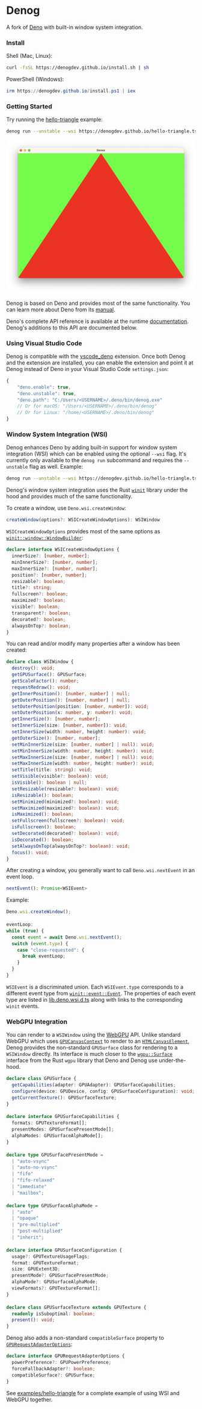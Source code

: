 # Denog

A fork of [Deno](https://github.com/denoland/deno)
with built-in window system integration.

### Install

Shell (Mac, Linux):

```sh
curl -fsSL https://denogdev.github.io/install.sh | sh
```

PowerShell (Windows):

```powershell
irm https://denogdev.github.io/install.ps1 | iex
```

### Getting Started

Try running the
[hello-triangle](https://github.com/denogdev/denogdev.github.io/blob/main/hello-triangle.ts)
example:

```sh
denog run --unstable --wsi https://denogdev.github.io/hello-triangle.ts
```

![A red triangle over a green background.](./examples/hello-triangle/screenshot.png)

Denog is based on Deno and provides most of the same functionality. You can
learn more about Deno from its [manual](https://deno.land/manual).

Deno's complete API reference is available at the runtime
[documentation](https://doc.deno.land). Denog's additions to this API are
documented below.

### Using Visual Studio Code

Denog is compatible with the
[vscode_deno](https://marketplace.visualstudio.com/items?itemName=denoland.vscode-deno)
extension. Once both Denog and the extension are installed, you can enable the extension
and point it at Denog instead of Deno in your Visual Studio Code `settings.json`:

```js
{
    "deno.enable": true,
    "deno.unstable": true,
    "deno.path": "C:/Users/<USERNAME>/.deno/bin/denog.exe"
    // Or for macOS: "/Users/<USERNAME>/.deno/bin/denog"
    // Or for Linux: "/home/<USERNAME>/.deno/bin/denog"
}
```

### Window System Integration (WSI)

Denog enhances Deno by adding built-in support for window system integration (WSI)
which can be enabled using the optional `--wsi` flag. It's currently only available
to the `denog run` subcommand and requires the `--unstable` flag as well. Example:

```sh
denog run --unstable --wsi https://denogdev.github.io/hello-triangle.ts
```

Denog's window system integration uses the Rust
[`winit`](https://docs.rs/winit/0.27.5/winit/) library
under the hood and provides much of the same functionality.

To create a window, use `Deno.wsi.createWindow`:

```ts
createWindow(options?: WSICreateWindowOptions): WSIWindow
```

`WSICreateWindowOptions` provides most of the same options as
[`winit::window::WindowBuilder`](https://docs.rs/winit/0.27.5/winit/window/struct.WindowBuilder.html):

```ts
declare interface WSICreateWindowOptions {
  innerSize?: [number, number];
  minInnerSize?: [number, number];
  maxInnerSize?: [number, number];
  position?: [number, number];
  resizable?: boolean;
  title?: string;
  fullscreen?: boolean;
  maximized?: boolean;
  visible?: boolean;
  transparent?: boolean;
  decorated?: boolean;
  alwaysOnTop?: boolean;
}
```

You can read and/or modify many properties after a window has been created:

```ts
declare class WSIWindow {
  destroy(): void;
  getGPUSurface(): GPUSurface;
  getScaleFactor(): number;
  requestRedraw(): void;
  getInnerPosition(): [number, number] | null;
  getOuterPosition(): [number, number] | null;
  setOuterPosition(position: [number, number]): void;
  setOuterPosition(x: number, y: number): void;
  getInnerSize(): [number, number];
  setInnerSize(size: [number, number]): void;
  setInnerSize(width: number, height: number): void;
  getOuterSize(): [number, number];
  setMinInnerSize(size: [number, number] | null): void;
  setMinInnerSize(width: number, height: number): void;
  setMaxInnerSize(size: [number, number] | null): void;
  setMaxInnerSize(width: number, height: number): void;
  setTitle(title: string): void;
  setVisible(visible?: boolean): void;
  isVisible(): boolean | null;
  setResizable(resizable?: boolean): void;
  isResizable(): boolean;
  setMinimized(minimized?: boolean): void;
  setMaximized(maximized?: boolean): void;
  isMaximized(): boolean;
  setFullscreen(fullscreen?: boolean): void;
  isFullscreen(): boolean;
  setDecorated(decorated?: boolean): void;
  isDecorated(): boolean;
  setAlwaysOnTop(alwaysOnTop?: boolean): void;
  focus(): void;
}
```

After creating a window, you generally want
to call `Deno.wsi.nextEvent` in an event loop.

```ts
nextEvent(): Promise<WSIEvent>
```

Example:

```ts
Deno.wsi.createWindow();

eventLoop:
while (true) {
  const event = await Deno.wsi.nextEvent();
  switch (event.type) {
    case "close-requested": {
      break eventLoop;
    }
  }
}
```

`WSIEvent` is a discriminated union.
Each `WSIEvent.type` corresponds to a different event type from
[`winit::event::Event`](https://docs.rs/winit/0.27.5/winit/event/enum.Event.html).
The properties of each event type are listed in
[lib.deno.wsi.d.ts](./cli/tsc/dts/lib.deno.wsi.d.ts)
along with links to the corresponding `winit` events.

### WebGPU Integration

You can render to a `WSIWindow` using the
[WebGPU](https://www.w3.org/TR/webgpu/) API. Unlike standard WebGPU which uses
[`GPUCanvasContext`](https://www.w3.org/TR/webgpu/#canvas-context) to render to an
[`HTMLCanvasElement`](https://developer.mozilla.org/en-US/docs/Web/API/HTMLCanvasElement),
Denog provides the non-standard `GPUSurface` class for rendering to a `WSIWindow` directly.
Its interface is much closer to the
[`wgpu::Surface`](https://docs.rs/wgpu/0.15.0/wgpu/struct.Surface.html)
interface from the Rust `wgpu` library that Deno and Denog use under-the-hood.

```ts
declare class GPUSurface {
  getCapabilities(adapter: GPUAdapter): GPUSurfaceCapabilities;
  configure(device: GPUDevice, config: GPUSurfaceConfiguration): void;
  getCurrentTexture(): GPUSurfaceTexture;
}

declare interface GPUSurfaceCapabilities {
  formats: GPUTextureFormat[];
  presentModes: GPUSurfacePresentMode[];
  alphaModes: GPUSurfaceAlphaMode[];
}

declare type GPUSurfacePresentMode =
  | "auto-vsync"
  | "auto-no-vsync"
  | "fifo"
  | "fifo-relaxed"
  | "immediate"
  | "mailbox";

declare type GPUSurfaceAlphaMode =
  | "auto"
  | "opaque"
  | "pre-multiplied"
  | "post-multiplied"
  | "inherit";

declare interface GPUSurfaceConfiguration {
  usage?: GPUTextureUsageFlags;
  format: GPUTextureFormat;
  size: GPUExtent3D;
  presentMode?: GPUSurfacePresentMode;
  alphaMode?: GPUSurfaceAlphaMode;
  viewFormats?: GPUTextureFormat[];
}

declare class GPUSurfaceTexture extends GPUTexture {
  readonly isSuboptimal: boolean;
  present(): void;
}
```

Denog also adds a non-standard `compatibleSurface` property to
[`GPURequestAdapterOptions`](https://www.w3.org/TR/webgpu/#dictdef-gpurequestadapteroptions):

```ts
declare interface GPURequestAdapterOptions {
  powerPreference?: GPUPowerPreference;
  forceFallbackAdapter?: boolean;
  compatibleSurface?: GPUSurface;
}
```

See [examples/hello-triangle](./examples/hello-triangle)
for a complete example of using WSI and WebGPU together.
